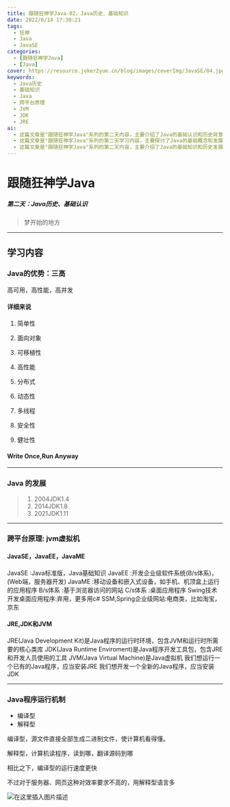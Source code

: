 ```yaml
---
title: 跟随狂神学Java-02，Java历史、基础知识
date: 2022/6/14 17:30:21
tags:
  - 狂神
  - Java
  - JavaSE
categories:
  - [跟随狂神学Java]
  - [Java]
cover: https://resource.joker2yue.cn/blog/images/coverImg/JavaSE/04.jpg
keywords:
  - Java历史
  - 基础知识
  - Java
  - 跨平台原理
  - JVM
  - JDK
  - JRE
ai: 
  - 这篇文章是"跟随狂神学Java"系列的第二天内容，主要介绍了Java的基础认识和历史背景。文章首先强调了Java的优势，包括其"三高"特点（高可用、高性能、高并发），并详细解释了九个具体的特点。然后，文章回顾了Java的发展历程，提到了一些关键的JDK版本。接着，文章解释了Java跨平台的原理，强调了JVM虚拟机的重要性，并简要介绍了JavaSE、JavaEE和JavaME的区别。最后，文章介绍了JRE、JDK和JVM的概念，以及Java程序的运行机制，包括编译型和解释型的区别。文章通过图示和简洁的文字帮助读者建立了对Java基础知识的理解。
  - 这篇文章是"跟随狂神学Java"系列的第二天学习内容，主要探讨了Java的基础概念和发展历史。文章首先介绍了Java的三大优势：简单性、面向对象、可移植性，以及其其他特性。然后，文章回顾了Java的发展历程，提及了关键的JDK版本。接着，文章解释了Java跨平台的原理，强调了JVM虚拟机的重要性，并概述了JavaSE、JavaEE和JavaME的不同应用领域。最后，文章简要说明了JRE、JDK和JVM的概念，并介绍了Java程序的运行机制，包括编译型和解释型的对比。通过这些内容，读者可以对Java的基本特性和历史有一个初步的了解。
  - 这篇文章是"跟随狂神学Java"系列的第二天内容，主要介绍了Java的基础知识和历史发展。文章首先突出了Java的三大优势（高可用、高性能、高并发），并详细解释了九个具体的特点。接着，文章回顾了Java的发展历程，强调了几个关键的JDK版本。然后，文章解释了Java的跨平台原理，着重介绍了JVM虚拟机的作用，并简要说明了JavaSE、JavaEE和JavaME的区别。最后，文章介绍了JRE、JDK和JVM的概念，以及Java程序的两种运行机制：编译型和解释型。通过清晰的文字和图示，文章帮助读者建立了对Java基础知识的初步了解。
---
```

# 跟随狂神学Java

##### 第二天：Java历史、基础认识

> 梦开始的地方

---

## 学习内容

### Java的优势：三高

高可用，高性能，高并发

#### 详细来说

1. 简单性

2. 面向对象

3. 可移植性

4. 高性能

5. 分布式

6. 动态性

7. 多线程

8. 安全性

9. 健壮性

#### Write Once,Run Anyway 

---

### Java 的发展


>1. 2004JDK1.4
>2. 2014JDK1.8
>3. 2021JDK1.11


----



### 跨平台原理: jvm虚拟机

#### JavaSE，JavaEE，JavaME
JavaSE :Java标准版，Java基础知识
JavaEE :开发企业级软件系统(B/s体系)，(Web端，服务器开发)
JavaME :移动设备和嵌入式设备，如手机、机顶盒上运行的应用程序
B/s体系 :基于浏览器访问的网站
C/s体系 :桌面应用程序
Swing技术开发桌面应用程序:弃用，更多用c#
SSM,Spring企业级网站:电商类，比如淘宝，京东



#### JRE,JDK和JVM

JRE(Java Development Kit)是Java程序的运行时环境，包含JVM和运行时所需要的核心类库
JDK(Java Runtime Enviroment)是Java程序开发工具包，包含JRE和开发人员使用的工具
JVM(Java Virtual Machine)是Java虚拟机
我们想运行一个已有的Java程序，应当安装JRE
我们想开发一个全新的Java程序，应当安装JDK

---

### Java程序运行机制

* 编译型
* 解释型

编译型，源文件直接全部生成二进制文件，使计算机看得懂。

解释型，计算机读程序，读到哪，翻译源码到哪

相比之下，编译型的运行速度更快

不过对于服务器、网页这种对效率要求不高的，用解释型语言多

![在这里插入图片描述](./跟随狂神学Java-2.assets/312b5e1aafb342e4804b262092b8a506-1693800684729-3-1693800693742-5.png)
